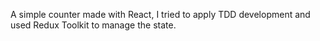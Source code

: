 A simple counter made with React, I tried to apply TDD development and used Redux Toolkit to manage the state.